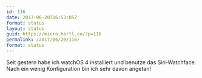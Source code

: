 ```yaml
---
id: 116
date: 2017-06-20T16:53:05Z
format: status
layout: status
guid: https://micro.hartl.co/?p=116
permalink: /2017/06/20/116/
format: status
---
```

Seit gestern habe ich watchOS 4 installiert und benutze das Siri-Watchface. Nach ein wenig Konfiguration bin ich sehr davon angetan!